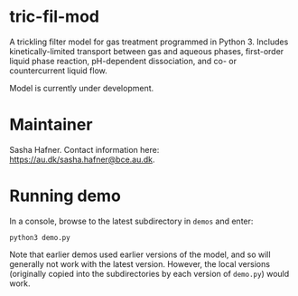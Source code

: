 # tric-fil-mod
A trickling filter model for gas treatment programmed in Python 3.
Includes kinetically-limited transport between gas and aqueous phases, first-order liquid phase reaction, pH-dependent dissociation, and co- or countercurrent liquid flow.

Model is currently under development.

# Maintainer
Sasha Hafner.
Contact information here: <https://au.dk/sasha.hafner@bce.au.dk>.

# Running demo
In a console, browse to the latest subdirectory in `demos` and enter:

```
python3 demo.py
```

Note that earlier demos used earlier versions of the model, and so will generally not work with the latest version.
However, the local versions (originally copied into the subdirectories by each version of `demo.py`) would work.


